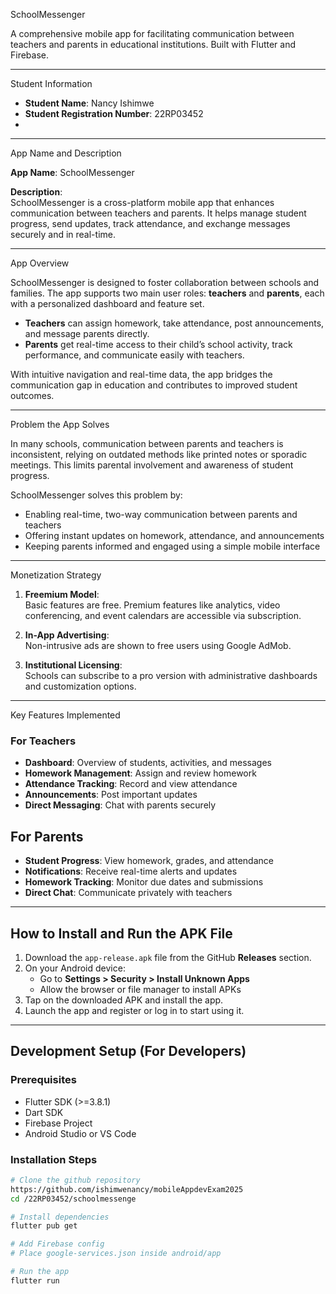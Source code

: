 SchoolMessenger

A comprehensive mobile app for facilitating communication between teachers and parents in educational institutions. Built with Flutter and Firebase.

---

Student Information

- **Student Name**: Nancy Ishimwe  
- **Student Registration Number**: 22RP03452  
-

---

App Name and Description

**App Name**: SchoolMessenger

**Description**:  
SchoolMessenger is a cross-platform mobile app that enhances communication between teachers and parents. It helps manage student progress, send updates, track attendance, and exchange messages securely and in real-time.

---

App Overview

SchoolMessenger is designed to foster collaboration between schools and families. The app supports two main user roles: **teachers** and **parents**, each with a personalized dashboard and feature set.

- **Teachers** can assign homework, take attendance, post announcements, and message parents directly.
- **Parents** get real-time access to their child’s school activity, track performance, and communicate easily with teachers.

With intuitive navigation and real-time data, the app bridges the communication gap in education and contributes to improved student outcomes.

---

Problem the App Solves

In many schools, communication between parents and teachers is inconsistent, relying on outdated methods like printed notes or sporadic meetings. This limits parental involvement and awareness of student progress.

SchoolMessenger solves this problem by:
- Enabling real-time, two-way communication between parents and teachers
- Offering instant updates on homework, attendance, and announcements
- Keeping parents informed and engaged using a simple mobile interface

---

Monetization Strategy

1. **Freemium Model**:  
   Basic features are free. Premium features like analytics, video conferencing, and event calendars are accessible via subscription.

2. **In-App Advertising**:  
   Non-intrusive ads are shown to free users using Google AdMob.

3. **Institutional Licensing**:  
   Schools can subscribe to a pro version with administrative dashboards and customization options.

---
Key Features Implemented

### For Teachers
- **Dashboard**: Overview of students, activities, and messages  
- **Homework Management**: Assign and review homework  
- **Attendance Tracking**: Record and view attendance  
- **Announcements**: Post important updates  
- **Direct Messaging**: Chat with parents securely  

## For Parents
- **Student Progress**: View homework, grades, and attendance  
- **Notifications**: Receive real-time alerts and updates  
- **Homework Tracking**: Monitor due dates and submissions  
- **Direct Chat**: Communicate privately with teachers  

---

## How to Install and Run the APK File

1. Download the `app-release.apk` file from the GitHub **Releases** section.
2. On your Android device:
   - Go to **Settings > Security > Install Unknown Apps**
   - Allow the browser or file manager to install APKs
3. Tap on the downloaded APK and install the app.
4. Launch the app and register or log in to start using it.

---

## Development Setup (For Developers)

### Prerequisites
- Flutter SDK (>=3.8.1)
- Dart SDK
- Firebase Project
- Android Studio or VS Code

### Installation Steps

```bash
# Clone the github repository 
https://github.com/ishimwenancy/mobileAppdevExam2025
cd /22RP03452/schoolmessenge

# Install dependencies
flutter pub get

# Add Firebase config
# Place google-services.json inside android/app

# Run the app
flutter run
